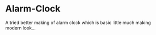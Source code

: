# Alarm-Clock
A tried better making of alarm clock which is basic little much making modern look...
